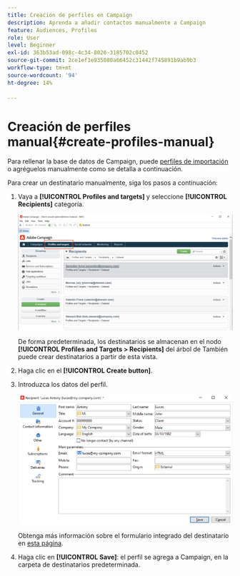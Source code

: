 ```yaml
---
title: Creación de perfiles en Campaign
description: Aprenda a añadir contactos manualmente a Campaign
feature: Audiences, Profiles
role: User
level: Beginner
exl-id: 363b53ad-098c-4c34-8026-3185702c0452
source-git-commit: 2ce1ef1e935080a66452c31442f745891b9ab9b3
workflow-type: tm+mt
source-wordcount: '94'
ht-degree: 14%

---
```


# Creación de perfiles manual{#create-profiles-manual}

Para rellenar la base de datos de Campaign, puede [perfiles de importación](import-profiles.md) o agréguelos manualmente como se detalla a continuación.

Para crear un destinatario manualmente, siga los pasos a continuación:

1. Vaya a **[!UICONTROL Profiles and targets]** y seleccione **[!UICONTROL Recipients]** categoría.

   ![](assets/profiles-and-targets.png)

   De forma predeterminada, los destinatarios se almacenan en el nodo **[!UICONTROL Profiles and Targets > Recipients]** del árbol de También puede crear destinatarios a partir de esta vista.

1. Haga clic en el **[!UICONTROL Create button]**.
1. Introduzca los datos del perfil.

   ![](assets/new-recipient.png)

   Obtenga más información sobre el formulario integrado del destinatario en [esta página](view-profiles.md#edit-a-profiles).

1. Haga clic en **[!UICONTROL Save]**: el perfil se agrega a Campaign, en la carpeta de destinatarios predeterminada.
